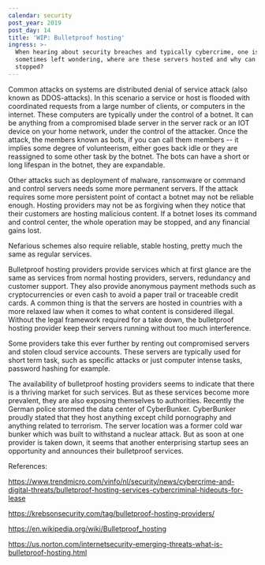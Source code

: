 ```yaml
---
calendar: security
post_year: 2019
post_day: 14
title: 'WIP: Bulletproof hosting'
ingress: >-
  When hearing about security breaches and typically cybercrime, one is
  sometimes left wondering, where are these servers hosted and why can't they be
  stopped?
---
```

Common attacks on systems are distributed denial of service attack (also known as DDOS-attacks). In this scenario a service or host is flooded with coordinated requests from a large number of clients, or computers in the internet. These computers are typically under the control of a botnet. It can be anything from a compromised blade server in the server rack or an IOT device on your home network, under the control of the attacker. Once the attack, the members known as bots, if you can call them members -- it implies some degree of volunteerism, either goes back idle or they are reassigned to some other task by the botnet. The bots can have a short or long lifespan in the botnet, they are expandable.

Other attacks such as deployment of malware, ransomware or command and control servers needs some more permanent servers. If the attack requires some more persistent point of contact a botnet may not be reliable enough. Hosting providers may not be as forgiving when they notice that their customers are hosting malicious content. If a botnet loses its command and control center, the whole operation may be stopped, and any financial gains lost.

Nefarious schemes also require reliable, stable hosting, pretty much the same as regular services.

Bulletproof hosting providers provide services which at first glance are the same as services from normal hosting providers, servers, redundancy and customer support. They also provide anonymous payment methods such as cryptocurrencies or even cash to avoid a paper trail or traceable credit cards. A common thing is that the servers are hosted in countries with a more relaxed law when it comes to what content is considered illegal. Without the legal framework required for a take down, the bulletproof hosting provider keep their servers running without too much interference. 

Some providers take this ever further by renting out compromised servers and stolen cloud service accounts. These servers are typically used for short term task, such as specific attacks or just computer intense tasks, password hashing for example.

The availability of bulletproof hosting providers seems to indicate that there is a thriving market for such services. But as these services become more prevalent, they are also exposing themselves to authorities. Recently the German police stormed the data center of CyberBunker. CyberBunker proudly stated that they host anything except child pornography and anything related to terrorism. The server location was a former cold war bunker which was built to withstand a nuclear attack. But as soon at one provider is taken down, it seems that another enterprising startup sees an opportunity and announces their bulletproof services.



References:

https://www.trendmicro.com/vinfo/nl/security/news/cybercrime-and-digital-threats/bulletproof-hosting-services-cybercriminal-hideouts-for-lease

https://krebsonsecurity.com/tag/bulletproof-hosting-providers/

https://en.wikipedia.org/wiki/Bulletproof_hosting

https://us.norton.com/internetsecurity-emerging-threats-what-is-bulletproof-hosting.html
